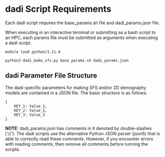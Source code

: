 # dadi Script Requirements
Each dadi script requires the base_params.sh file and dadi_params.json file.

When executing in an interactive terminal or submitting as a bash script to an HPC, each params file must be submitted as arguments when executing a dadi script.

```
module load python/3.11.4

python3 dadi_make_sfs.py base_params.sh dadi_params.json
```

## dadi Parameter File Structure
The dadi-specific parameters for making SFS and/or 2D demography models are contained in a JSON file. The basic structure is as follows:
```
{
    KEY_1: Value_1,
    KEY_2: Value_2,
    KEY_3: Value_3
}
```
**NOTE:** dadi_params.json has comments in it denoted by double-slashes ('//').
The dadi scripts use the alternative Python JSON parser (json5) that is able to correctly read these comments. However, if you encounter errors with reading comments, then remove all comments before running the scripts.